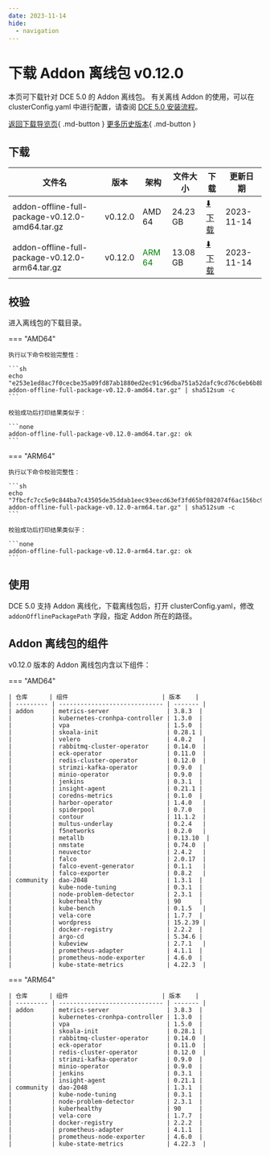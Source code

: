```yaml
---
date: 2023-11-14
hide:
  - navigation
---
```


# 下载 Addon 离线包 v0.12.0

本页可下载针对 DCE 5.0 的 Addon 离线包。
有关离线 Addon 的使用，可以在 clusterConfig.yaml 中进行配置，请查阅 [DCE 5.0 安装流程](../../install/index.md#_3)。

[返回下载导览页](../index.md#addon){ .md-button }
[更多历史版本](./history.md){ .md-button }

## 下载

| 文件名 | 版本   | 架构  | 文件大小 | 下载 | 更新日期   |
| ----- | ----- | ----- | ------ | ---- | -------- |
| addon-offline-full-package-v0.12.0-amd64.tar.gz | v0.12.0 | AMD 64 | 24.23 GB   | [:arrow_down: 下载](https://qiniu-download-public.daocloud.io/DaoCloud_DigitalX_Addon/addon-offline-full-package-v0.12.0-amd64.tar.gz) | 2023-11-14 |
| addon-offline-full-package-v0.12.0-arm64.tar.gz | v0.12.0 | <font color="green">ARM 64</font> | 13.08 GB   | [:arrow_down: 下载](https://qiniu-download-public.daocloud.io/DaoCloud_DigitalX_Addon/addon-offline-full-package-v0.12.0-arm64.tar.gz) | 2023-11-14 |

## 校验

进入离线包的下载目录。

=== "AMD64"

    执行以下命令校验完整性：

    ```sh
    echo "e253e1ed8ac7f0cecbe35a09fd87ab1880ed2ec91c96dba751a52dafc9cd76c6eb6b8b16c401353d0f5595e6225cfb6d2a394c67711bf5ea84bcce88eface341  addon-offline-full-package-v0.12.0-amd64.tar.gz" | sha512sum -c
    ```

    校验成功后打印结果类似于：

    ```none
    addon-offline-full-package-v0.12.0-amd64.tar.gz: ok
    ```

=== "ARM64"

    执行以下命令校验完整性：

    ```sh
    echo "7fbcfc7cc5e9c844ba7c43505de35ddab1eec93eecd63ef3fd65bf082074f6ac156bc9759875a0e37f1eb39568c524e1af5b208fb69854d6bb95f59972a15e64  addon-offline-full-package-v0.12.0-arm64.tar.gz" | sha512sum -c
    ```

    校验成功后打印结果类似于：

    ```none
    addon-offline-full-package-v0.12.0-arm64.tar.gz: ok
    ```

## 使用

DCE 5.0 支持 Addon 离线化，下载离线包后，打开 clusterConfig.yaml，修改 `addonOfflinePackagePath` 字段，指定 Addon 所在的路径。

## Addon 离线包的组件

v0.12.0 版本的 Addon 离线包内含以下组件：

=== "AMD64"

    | 仓库      | 组件                          | 版本    |
    | --------- | ----------------------------- | ------- |
    | addon     | metrics-server                | 3.8.3  |
    |           | kubernetes-cronhpa-controller | 1.3.0  |
    |           | vpa                           | 1.5.0  |
    |           | skoala-init                   | 0.28.1 |
    |           | velero                        | 4.0.2   |
    |           | rabbitmq-cluster-operator     | 0.14.0  |
    |           | eck-operator                  | 0.11.0  |
    |           | redis-cluster-operator        | 0.12.0  |
    |           | strimzi-kafka-operator        | 0.9.0  |
    |           | minio-operator                | 0.9.0  |
    |           | jenkins                       | 0.3.1  |
    |           | insight-agent                 | 0.21.1 |
    |           | coredns-metrics               | 0.1.0  |
    |           | harbor-operator               | 1.4.0   |
    |           | spiderpool                    | 0.7.0   |
    |           | contour                       | 11.1.2  |
    |           | multus-underlay               | 0.2.4   |
    |           | f5networks                    | 0.2.0   |
    |           | metallb                       | 0.13.10  |
    |           | nmstate                       | 0.74.0  |
    |           | neuvector                     | 2.4.2   |
    |           | falco                         | 2.0.17  |
    |           | falco-event-generator         | 0.1.1   |
    |           | falco-exporter                | 0.8.2   |
    | community | dao-2048                      | 1.3.1  |
    |           | kube-node-tuning              | 0.3.1  |
    |           | node-problem-detector         | 2.3.1  |
    |           | kuberhealthy                  | 90     |
    |           | kube-bench                    | 0.1.5   |
    |           | vela-core                     | 1.7.7  |
    |           | wordpress                     | 15.2.39 |
    |           | docker-registry               | 2.2.2  |
    |           | argo-cd                       | 5.34.6 |
    |           | kubeview                      | 2.7.1   |
    |           | prometheus-adapter            | 4.1.1  |
    |           | prometheus-node-exporter      | 4.6.0  |
    |           | kube-state-metrics            | 4.22.3  |

=== "ARM64"

    | 仓库      | 组件                          | 版本    |
    | --------- | ----------------------------- | ------- |
    | addon     | metrics-server                | 3.8.3  |
    |           | kubernetes-cronhpa-controller | 1.3.0  |
    |           | vpa                           | 1.5.0  |
    |           | skoala-init                   | 0.28.1 |
    |           | rabbitmq-cluster-operator     | 0.14.0  |
    |           | eck-operator                  | 0.11.0  |
    |           | redis-cluster-operator        | 0.12.0  |
    |           | strimzi-kafka-operator        | 0.9.0  |
    |           | minio-operator                | 0.9.0  |
    |           | jenkins                       | 0.3.1  |
    |           | insight-agent                 | 0.21.1 |
    | community | dao-2048                      | 1.3.1  |
    |           | kube-node-tuning              | 0.3.1  |
    |           | node-problem-detector         | 2.3.1  |
    |           | kuberhealthy                  | 90     |
    |           | vela-core                     | 1.7.7  |
    |           | docker-registry               | 2.2.2  |
    |           | prometheus-adapter            | 4.1.1  |
    |           | prometheus-node-exporter      | 4.6.0  |
    |           | kube-state-metrics            | 4.22.3  |
